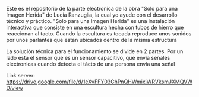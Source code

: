 Este es el repositorio de la parte electronica de la obra "Solo para una Imagen Herida" de Lucía Ranzuglia, 
la cual yo ayude con el desarrollo técnico y práctico. "Solo para una Imagen Herida" es una instalación interactiva
que consiste en una escultura hecha con tubos de hierro que reaccionan al tacto.
Cuando la escultura es tocada reproduce unos sonidos por unos parlantes que estan ubicados dentro de la misma estructura


La solución técnica para el funcionamiento se divide en 2 partes. Por un lado esta el sensor que es un sensor capacitivo, que envía 
señales electronicas cuando detecta el tácto de una persona envía una señal 

Link server: https://drive.google.com/file/d/1eXvFFY03ChPnQHWmixiWRVksmJXMQVWD/view


